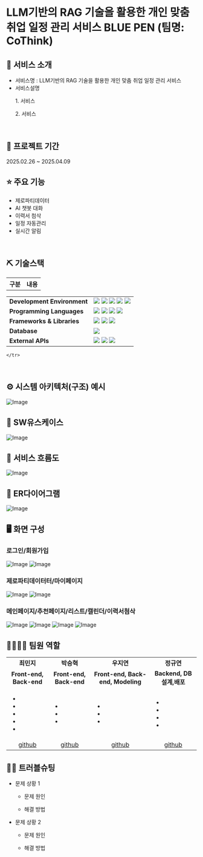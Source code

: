 # LLM기반의 RAG 기술을 활용한 개인 맞춤 취업 일정 관리 서비스 BLUE PEN (팀명: CoThink)


## 👀 서비스 소개
* 서비스명 : LLM기반의 RAG 기술을 활용한 개인 맞춤 취업 일정 관리 서비스
* 서비스설명
   <p>1. 서비스</P>
   <p>2. 서비스</p>
<br>

## 📅 프로젝트 기간
2025.02.26 ~ 2025.04.09
<br>

## ⭐ 주요 기능
* 제로파티데이터
* AI 챗봇 대화
* 이력서 첨삭
* 일정 자동관리
* 실시간 알림
<br>

## ⛏ 기술스택
<table>
    <tr>
        <th>구분</th>
        <th>내용</th>
    </tr>
    <tr>
	<table>
	  <tr>
	    <td><strong>Development Environment</strong></td>
	    <td>
	      <img src="https://img.shields.io/badge/GitHub-181717?style=for-the-badge&logo=github&logoColor=white"/>
	      <img src="https://img.shields.io/badge/VSCode-007ACC?style=for-the-badge&logo=visualstudiocode&logoColor=white"/>
	      <img src="https://img.shields.io/badge/Eclipse-2C2255?style=for-the-badge&logo=eclipseide&logoColor=white"/>
	      <img src="https://img.shields.io/badge/Naver_Cloud-03C75A?style=for-the-badge&logo=naver&logoColor=white"/>
	      <img src="https://img.shields.io/badge/Python-3776AB?style=for-the-badge&logo=python&logoColor=white"/>
	    </td>
	  </tr>
	  <tr>
	    <td><strong>Programming Languages</strong></td>
	    <td>
	      <img src="https://img.shields.io/badge/HTML5-E34F26?style=for-the-badge&logo=html5&logoColor=white"/>
	      <img src="https://img.shields.io/badge/CSS3-1572B6?style=for-the-badge&logo=css3&logoColor=white"/>
	      <img src="https://img.shields.io/badge/JavaScript-F7DF1E?style=for-the-badge&logo=javascript&logoColor=black"/>
	      <img src="https://img.shields.io/badge/Java-007396?style=for-the-badge&logo=java&logoColor=white"/>
	    </td>
	  </tr>
	  <tr>
	    <td><strong>Frameworks & Libraries</strong></td>
	    <td>
	      <img src="https://img.shields.io/badge/Spring-6DB33F?style=for-the-badge&logo=spring&logoColor=white"/>
	      <img src="https://img.shields.io/badge/FastAPI-009688?style=for-the-badge&logo=fastapi&logoColor=white"/>
	      <img src="https://img.shields.io/badge/ChromaDB-FFD700?style=for-the-badge&logoColor=black"/>
	    </td>
	  </tr>
	  <tr>
	    <td><strong>Database</strong></td>
	    <td>
	      <img src="https://img.shields.io/badge/MySQL-4479A1?style=for-the-badge&logo=mysql&logoColor=white"/>
	    </td>
	  </tr>
	  <tr>
	    <td><strong>External APIs</strong></td>
	    <td>
	      <img src="https://img.shields.io/badge/ChatGPT-10A37F?style=for-the-badge&logo=openai&logoColor=white"/>
	      <img src="https://img.shields.io/badge/Saramin_API-004F9E?style=for-the-badge&logoColor=white"/>
	      <img src="https://img.shields.io/badge/Public_Data_API-005BAC?style=for-the-badge&logoColor=white"/>
	    </td>
	  </tr>
	</table>

    </tr>
</table>


<br>

## ⚙ 시스템 아키텍처(구조) 예시 
![Image](https://github.com/user-attachments/assets/5f7a42bb-05a0-4d5a-a8d5-8499e1ef296e)<br>

## 📌 SW유스케이스
![Image](https://github.com/user-attachments/assets/f93f1cc7-b03e-41e8-8041-2b8e6ab1feb5)<br>

## 📌 서비스 흐름도
![Image](https://github.com/user-attachments/assets/92c3d82e-3073-44ae-8cb4-a4ff200badaa)<br>

## 📌 ER다이어그램
![Image](https://github.com/user-attachments/assets/135e468b-b089-4b90-85c3-7607dea65904)<br>

## 🖥 화면 구성

### 로그인/회원가입
![Image](https://github.com/user-attachments/assets/13cdd2e6-0982-4112-ac93-db7c51b66a49)
![Image](https://github.com/user-attachments/assets/c7dae79a-5cbd-43c8-be65-fd6935d37217)<br>

### 제로파티데이터터/마이페이지
![Image](https://github.com/user-attachments/assets/fb4c8c8f-a351-47aa-8f23-250a24a1c8d4)
![Image](https://github.com/user-attachments/assets/57526a2b-10c2-46bc-9dff-fdb615675a9b)<br>

### 메인페이지/추천페이지/리스트/캘린더/이력서첨삭
![Image](https://github.com/user-attachments/assets/ff743179-0ea9-41eb-8ea7-3739ee08f0ec)
![Image](https://github.com/user-attachments/assets/c5fcf9ab-7d9e-4e3d-a31b-732d07292ec2)
![Image](https://github.com/user-attachments/assets/b0237a94-6736-49dd-8ee0-0b02e7ecfd4c)
![Image](https://github.com/user-attachments/assets/0ed14d43-7661-444e-932f-5e919fbf7698)<br>


## 👨‍👩‍👦‍👦 팀원 역할
<table>
  <tr>
    <td align="center"><strong>최민지</strong></td>
    <td align="center"><strong>박승혁</strong></td>
    <td align="center"><strong>우지연</strong></td>
    <td align="center"><strong>정규연</strong></td>
  </tr>
  <tr>
    <td align="center"><b>Front-end, Back-end</b></td>
    <td align="center"><b>Front-end, Back-end</b></td>
    <td align="center"><b>Front-end, Back-end, Modeling</b></td>
    <td align="center"><b>Backend, DB 설계,배포</b></td>
  </tr>
  <tr>
    <td align="left">
	<ul>
	<li></li>
	<li></li>
	<li></li>
	<li></li>
	<li></li>
	</ul>
    </td>
    <td align="left">
	<ul>
	<li></li>
	<li></li>
	<li></li>
	</ul>
    </td>
    <td align="left">
	<ul>
	<li></li>
	<li></li>
	<li></li>
	</ul>
    </td>
    <td align="left">
	<ul>
	<li></li>
	<li></li>
	<li></li>
	<li></li>
	</ul>
    </td>
  </tr>
  <tr>
    <td align="center"><a href="https://github.com/mingd2" target='_blank'>github</a></td>
    <td align="center"><a href="https://github.com/parkseroy" target='_blank'>github</a></td>
    <td align="center"><a href="https://github.com/WJyeon" target='_blank'>github</a></td>
    <td align="center"><a href="https://github.com/gyuuuu00" target='_blank'>github</a></td>
  </tr>
</table>

## 🤾‍♂️ 트러블슈팅

* 문제 상황 1<br>

	* 문제 원인<br>


	* 해결 방법<br>


* 문제 상황 2 <br>


	* 문제 원인<br>

	* 해결 방법<br>

